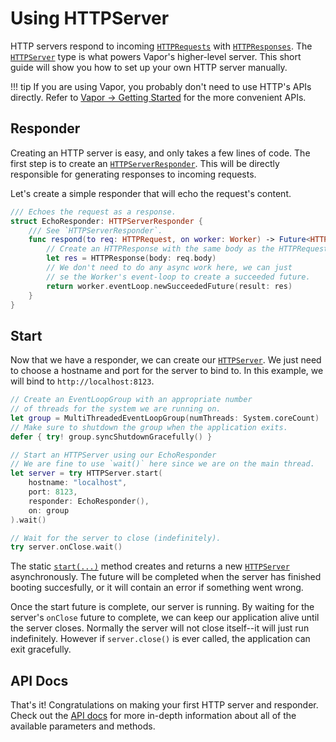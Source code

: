# Using HTTPServer

HTTP servers respond to incoming [`HTTPRequests`](https://api.vapor.codes/http/latest/HTTP/Structs/HTTPRequest.html) with [`HTTPResponses`](https://api.vapor.codes/http/latest/HTTP/Structs/HTTPResponse.html). The [`HTTPServer`](https://api.vapor.codes/http/latest/HTTP/Classes/HTTPServer.html) type is what powers Vapor's higher-level server. This short guide will show you how to set up your own HTTP server manually.

!!! tip
	If you are using Vapor, you probably don't need to use HTTP's APIs directly. Refer to [Vapor &rarr; Getting Started](../vapor/getting-started.md) for the more convenient APIs.

## Responder

Creating an HTTP server is easy, and only takes a few lines of code. The first step is to create an [`HTTPServerResponder`](https://api.vapor.codes/http/latest/HTTP/Protocols/HTTPServerResponder.html). This will be directly responsible for generating responses to incoming requests.

Let's create a simple responder that will echo the request's content.

```swift
/// Echoes the request as a response.
struct EchoResponder: HTTPServerResponder {
	/// See `HTTPServerResponder`.
    func respond(to req: HTTPRequest, on worker: Worker) -> Future<HTTPResponse> {
    	// Create an HTTPResponse with the same body as the HTTPRequest
    	let res = HTTPResponse(body: req.body)
    	// We don't need to do any async work here, we can just
    	// se the Worker's event-loop to create a succeeded future.
        return worker.eventLoop.newSucceededFuture(result: res)
    }
}
```

## Start

Now that we have a responder, we can create our [`HTTPServer`](https://api.vapor.codes/http/latest/HTTP/Classes/HTTPServer.html). We just need to choose a hostname and port for the server to bind to. In this example, we will bind to `http://localhost:8123`.

```swift
// Create an EventLoopGroup with an appropriate number
// of threads for the system we are running on.
let group = MultiThreadedEventLoopGroup(numThreads: System.coreCount)
// Make sure to shutdown the group when the application exits.
defer { try! group.syncShutdownGracefully() }

// Start an HTTPServer using our EchoResponder
// We are fine to use `wait()` here since we are on the main thread.
let server = try HTTPServer.start(
	hostname: "localhost", 
	port: 8123, 
	responder: EchoResponder(), 
	on: group
).wait()

// Wait for the server to close (indefinitely).
try server.onClose.wait()
```

The static [`start(...)`](https://api.vapor.codes/http/latest/HTTP/Classes/HTTPServer.html#/s:4HTTP10HTTPServerC5startXeXeFZ) method creates and returns a new [`HTTPServer`](https://api.vapor.codes/http/latest/HTTP/Classes/HTTPServer.html) asynchronously. The future will be completed when the server has finished booting succesfully, or it will contain an error if something went wrong.

Once the start future is complete, our server is running. By waiting for the server's `onClose` future to complete, we can keep our application alive until the server closes. Normally the server will not close itself--it will just run indefinitely. However if `server.close()` is ever called, the application can exit gracefully.

## API Docs

That's it! Congratulations on making your first HTTP server and responder. Check out the [API docs](https://api.vapor.codes/http/latest/HTTP/index.html) for more in-depth information about all of the available parameters and methods.
